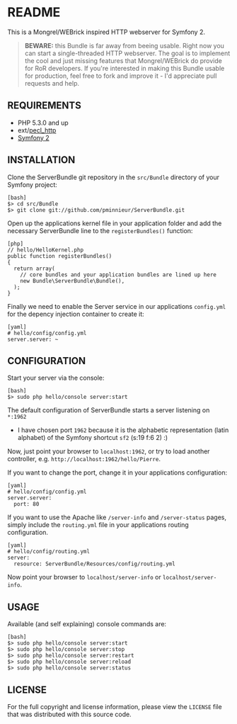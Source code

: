 README
======

This is a Mongrel/WEBrick inspired HTTP webserver for Symfony 2.

> **BEWARE:** this Bundle is far away from beeing usable. Right now you can
> start a single-threaded HTTP webserver. The goal is to implement the cool and
> just missing features that Mongrel/WEBrick do provide for RoR developers. If
> you're interested in making this Bundle usable for production, feel free to
> fork and improve it - I'd appreciate pull requests and help.


REQUIREMENTS
------------

 * PHP 5.3.0 and up
 * ext/[pecl_http][1]
 * [Symfony 2][2]


INSTALLATION
------------

Clone the ServerBundle git repository in the `src/Bundle` directory of your
Symfony project:

    [bash]
    $> cd src/Bundle
    $> git clone git://github.com/pminnieur/ServerBundle.git


Open up the applications kernel file in your application folder and add the
necessary ServerBundle line to the `registerBundles()` function:

    [php]
    // hello/HelloKernel.php
    public function registerBundles()
    {
      return array(
        // core bundles and your application bundles are lined up here
        new Bundle\ServerBundle\Bundle(),
      );
    }


Finally we need to enable the Server service in our applications `config.yml`
for the depency injection container to create it:

    [yaml]
    # hello/config/config.yml
    server.server: ~


CONFIGURATION
-------------

Start your server via the console:

    [bash]
    $> sudo php hello/console server:start


The default configuration of ServerBundle starts a server listening on `*:1962`
- I have chosen port `1962` because it is the alphabetic representation
(latin alphabet) of the Symfony shortcut `sf2` (s:19 f:6 2) :)

Now, just point your browser to `localhost:1962`, or try to load another
controller, e.g. `http://localhost:1962/hello/Pierre`.

If you want to change the port, change it in your applications configuration:

    [yaml]
    # hello/config/config.yml
    server.server:
      port: 80


If you want to use the Apache like `/server-info` and `/server-status` pages,
simply include the `routing.yml` file in your applications routing configuration.

    [yaml]
    # hello/config/routing.yml
    server:
      resource: ServerBundle/Resources/config/routing.yml


Now point your browser to `localhost/server-info` or `localhost/server-info`. 


USAGE
-----

Available (and self explaining) console commands are:

    [bash]
    $> sudo php hello/console server:start
    $> sudo php hello/console server:stop
    $> sudo php hello/console server:restart
    $> sudo php hello/console server:reload
    $> sudo php hello/console server:status


LICENSE
-------

For the full copyright and license information, please view the `LICENSE` file
that was distributed with this source code.


[1]: http://pecl.php.net/package/pecl_http
[2]: http://symfony-reloaded.org/
